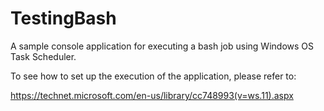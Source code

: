 # TestingBash
A sample console application for executing a bash job using Windows OS Task Scheduler.

To see how to set up the execution of the application, please refer to:

https://technet.microsoft.com/en-us/library/cc748993(v=ws.11).aspx
